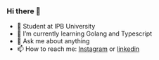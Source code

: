 ### Hi there 👋

- 🔭 Student at IPB University
- 🌱 I’m currently learning Golang and Typescript
- 💬 Ask me about anything
- 📫 How to reach me: [Instagram](https://www.instagram.com/imr.bp/) or [linkedin](https://www.linkedin.com/in/i-made-raditya-bayu-pangestu-910a5a1b6)
<!--
**imrbp/imrbp** is a ✨ _special_ ✨ repository because its `README.md` (this file) appears on your GitHub profile.

Here are some ideas to get you started:

- 🔭 I’m currently working on ...
- 🌱 I’m currently learning ...
- 👯 I’m looking to collaborate on ...
- 🤔 I’m looking for help with ...
- 💬 Ask me about ...
- 📫 How to reach me: ...
- 😄 Pronouns: ...
- ⚡ Fun fact: ...
-->
